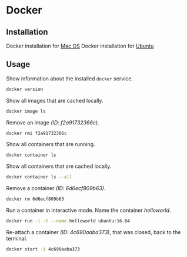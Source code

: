 Docker
======


Installation
------------

Docker installation for [Mac OS](https://docs.docker.com/docker-for-mac/install/)
Docker installation for [Ubuntu](https://docs.docker.com/install/linux/docker-ce/ubuntu/)


Usage
-----

Show information about the installed `docker` service.

```bash
docker version
```

Show all images that are cached locally.

```bash
docker image ls
```

Remove an image _(ID: f2a91732366c)_.

```bash
docker rmi f2a91732366c
```

Show all containers that are running.

```bash
docker container ls
```

Show all containers that are cached locally.

```bash
docker container ls --all
```

Remove a container _(ID: 6d6ecf809b63)_.

```bash
docker rm 6d6ecf809b63
```

Run a container in interactive mode. Name the container _helloworld_.

```bash
docker run -i -t --name helloworld ubuntu:16.04
```

Re-attach a container _(ID: 4c690aaba373)_, that was closed, back to the terminal.

```bash
docker start -i 4c690aaba373
```